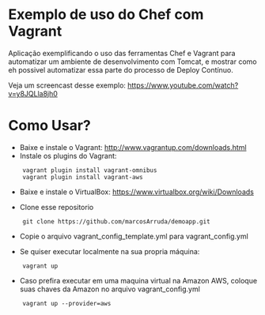 Exemplo de uso do Chef com Vagrant
========

Aplicação exemplificando o uso das ferramentas Chef e Vagrant para automatizar um ambiente de desenvolvimento com Tomcat, e mostrar como eh possivel automatizar essa parte do processo de Deploy Contínuo.

Veja um screencast desse exemplo: https://www.youtube.com/watch?v=y8JQLla8jh0

Como Usar?
========

* Baixe e instale o Vagrant: http://www.vagrantup.com/downloads.html
* Instale os plugins do Vagrant:
```
    vagrant plugin install vagrant-omnibus
    vagrant plugin install vagrant-aws
```

* Baixe e instale o VirtualBox: https://www.virtualbox.org/wiki/Downloads

* Clone esse repositorio
```
    git clone https://github.com/marcosArruda/demoapp.git
```

* Copie o arquivo vagrant_config_template.yml para vagrant_config.yml

* Se quiser executar localmente na sua propria máquina:
```
    vagrant up
```
* Caso prefira executar em uma maquina virtual na Amazon AWS, coloque suas chaves da Amazon no arquivo vagrant_config.yml
```
    vagrant up --provider=aws
```
